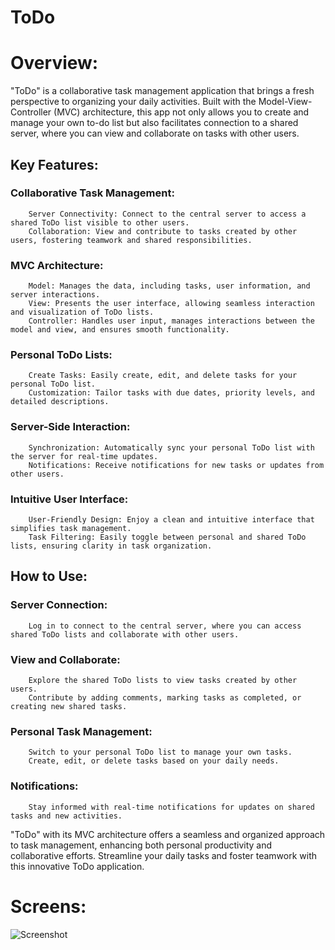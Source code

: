 # ToDo

# Overview:
"ToDo" is a collaborative task management application that brings a fresh perspective to organizing your daily activities. Built with the Model-View-Controller (MVC) architecture, this app not only allows you to create and manage your own to-do list but also facilitates connection to a shared server, where you can view and collaborate on tasks with other users.

## Key Features:

   ### Collaborative Task Management:
        Server Connectivity: Connect to the central server to access a shared ToDo list visible to other users.
        Collaboration: View and contribute to tasks created by other users, fostering teamwork and shared responsibilities.

  ### MVC Architecture:
        Model: Manages the data, including tasks, user information, and server interactions.
        View: Presents the user interface, allowing seamless interaction and visualization of ToDo lists.
        Controller: Handles user input, manages interactions between the model and view, and ensures smooth functionality.

 ###   Personal ToDo Lists:
        Create Tasks: Easily create, edit, and delete tasks for your personal ToDo list.
        Customization: Tailor tasks with due dates, priority levels, and detailed descriptions.

 ###   Server-Side Interaction:
        Synchronization: Automatically sync your personal ToDo list with the server for real-time updates.
        Notifications: Receive notifications for new tasks or updates from other users.

 ###   Intuitive User Interface:
        User-Friendly Design: Enjoy a clean and intuitive interface that simplifies task management.
        Task Filtering: Easily toggle between personal and shared ToDo lists, ensuring clarity in task organization.

## How to Use:

   ### Server Connection:
        Log in to connect to the central server, where you can access shared ToDo lists and collaborate with other users.

 ###   View and Collaborate:
        Explore the shared ToDo lists to view tasks created by other users.
        Contribute by adding comments, marking tasks as completed, or creating new shared tasks.

   ### Personal Task Management:
        Switch to your personal ToDo list to manage your own tasks.
        Create, edit, or delete tasks based on your daily needs.

 ###   Notifications:
        Stay informed with real-time notifications for updates on shared tasks and new activities.

"ToDo" with its MVC architecture offers a seamless and organized approach to task management, enhancing both personal productivity and collaborative efforts. Streamline your daily tasks and foster teamwork with this innovative ToDo application.

# Screens: 
![Screenshot](https://i.imgur.com/MYBOs5L.png)

